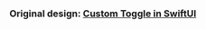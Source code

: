 ### Original design: [Custom Toggle in SwiftUI](https://www.figma.com/design/aoRtgCV5RQ5YPKYJrUVcXq/Custom-Toggle-in-SwiftUI-(Community)?m=auto&t=lo1JxbY4Gn8PbIAl-6)
